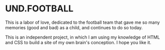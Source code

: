 # UND.FOOTBALL
<p>This is a labor of love, dedicated to the football team that gave me so many memories (good and bad) as a child, and continues to do so today.</p>
<p>This is an independent project, in which I am using my knowledge of HTML and CSS to build a site of my own brain's conception. I hope you like it.</p>
